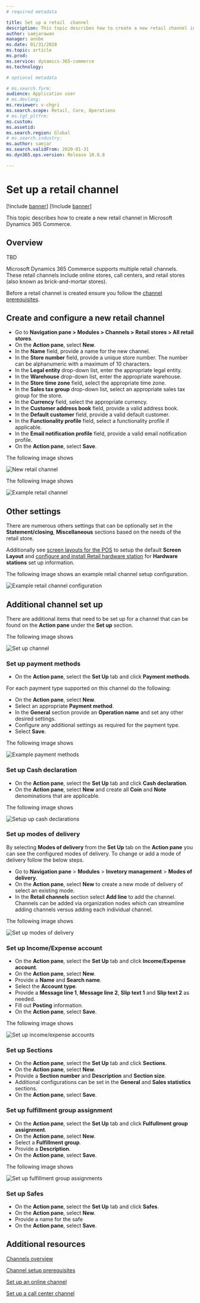 ```yaml
---
# required metadata

title: Set up a retail  channel
description: This topic describes how to create a new retail channel in Microsoft Dynamics 365 Commerce.
author: samjarawan
manager: annbe
ms.date: 01/31/2020
ms.topic: article
ms.prod: 
ms.service: dynamics-365-commerce
ms.technology: 

# optional metadata

# ms.search.form: 
audience: Application user
# ms.devlang: 
ms.reviewer: v-chgri
ms.search.scope: Retail, Core, Operations
# ms.tgt_pltfrm: 
ms.custom: 
ms.assetid: 
ms.search.region: Global
# ms.search.industry: 
ms.author: samjar
ms.search.validFrom: 2020-01-31
ms.dyn365.ops.version: Release 10.0.8

---
```

# Set up a retail channel

[!include [banner](../includes/preview-banner.md)]
[!include [banner](../includes/banner.md)]

This topic describes how to create a new retail channel in Microsoft Dynamics 365 Commerce.

## Overview
TBD

Microsoft Dynamics 365 Commerce supports multiple retail channels. These retail channels include online stores, call centers, and retail stores (also known as brick-and-mortar stores).

Before a retail channel is created ensure you follow the [channel prerequisites](channels-prerequisites.md).

## Create and configure a new retail channel

* Go to **Navigation pane \> Modules \> Channels \> Retail stores \> All retail stores**.
* On the **Action pane**, select **New**.
* In the **Name** field, provide a name for the new channel.
* In the **Store number** field, provide a unique store number. The number can be alphanumeric with a maximum of 10 characters.
* In the **Legal entity** drop-down list, enter the appropriate legal entity.
* In the **Warehouse** drop-down list, enter the appropriate warehouse.
* In the **Store time zone** field, select the appropriate time zone.
* In the **Sales tax group** drop-down list, select an appropriate sales tax group for the store.
* In the **Currency** field, select the appropriate currency.
* In the **Customer address book** field, provide a valid address book.
* In the **Default customer** field, provide a valid default customer.
* In the **Functionality profile** field, select a functionality profile if applicable.
* In the **Email notification profile** field, provide a valid email notification profile.
* On the **Action pane**, select **Save**.

The following image shows

![New retail channel](media/channel-setup-retail-1.png)

The following image shows

![Example retail channel](media/channel-setup-retail-2.png)

## Other settings

There are numerous others settings that can be optionally set in the **Statement/closing**, **Miscellaneous** sections based on the needs of the retail store.

Additionally see [screen layouts for the POS](https://docs.microsoft.com/en-us/dynamics365/retail/pos-screen-layouts?toc=/dynamics365/commerce/toc.json) to setup the default **Screen Layout** and [configure and install Retail hardware station](https://docs.microsoft.com/en-us/dynamics365/retail/retail-hardware-station-configuration-installation) for **Hardware stations** set up information.

The following image shows an example retail channel setup configuration.

![Example retail channel configuration](media/channel-setup-retail-3.png)

## Additional channel set up
There are additional items that need to be set up for a channel that can be found on the **Action pane** under the **Set up** section.

The following image shows

![Set up channel](media/channel-setup-retail-4.png)

### Set up payment methods

* On the **Action pane**, select the **Set Up** tab and click **Payment methods**.

For each payment type supported on this channel do the following:
* On the **Action pane**, select **New**.
* Select an appropriate **Payment method**.
* In the **General** section provide an **Operation name** and set any other desired settings.
* Configure any additional settings as required for the payment type.
* Select **Save**.

The following image shows

![Example payment methods](media/channel-setup-retail-5.png)

### Set up Cash declaration

* On the **Action pane**, select the **Set Up** tab and click **Cash declaration**.
* On the **Action pane**, select **New** and create all **Coin** and **Note** denominations that are applicable.

The following image shows

![Setup up cash declarations](media/channel-setup-retail-6.png)

### Set up modes of delivery

By selecting **Modes of delivery** from the **Set Up** tab on the **Action pane** you can see the configured modes of delivery.  To change or add a mode of delivery follow the below steps.

* Go to **Navigation pane** > **Modules** > **Invetory management** > **Modes of delivery**.
* On the **Action pane**, select **New** to create a new mode of delivery of select an existing mode.
* In the **Retail channels** section select **Add line** to add the channel.  Channels can be added via organization nodes which can streamline adding channels versus adding each individual channel.

The following image shows

![Set up modes of delivery](media/channel-setup-retail-7.png)

### Set up Income/Expense account
* On the **Action pane**, select the **Set Up** tab and click **Income/Expense account**.
* On the **Action pane**, select **New**.
* Provide a **Name** and **Search name**.
* Select the **Account type**.
* Provide a **Message line 1**, **Message line 2**, **Slip text 1** and **Slip text 2** as needed.
* Fill out **Posting** information.
*  On the **Action pane**, select **Save**.

The following image shows

![Set up income/expense accounts](media/channel-setup-retail-8.png)

### Set up Sections
* On the **Action pane**, select the **Set Up** tab and click **Sections**.
* On the **Action pane**, select **New**.
* Provide a **Section number** and **Description** and **Section size**.
* Additional configurations can be set in the **General** and **Sales statistics** sections.
*  On the **Action pane**, select **Save**.

### Set up fulfillment group assignment
* On the **Action pane**, select the **Set Up** tab and click **Fulfullment group assignment**.
* On the **Action pane**, select **New**.
* Select a **Fulfillment group**.
* Provide a **Description**.
* On the **Action pane**, select **Save**.

The following image shows

![Set up fulfillment group assignments](media/channel-setup-retail-9.png)

### Set up Safes
* On the **Action pane**, select the **Set Up** tab and click **Safes**.
* On the **Action pane**, select **New**.
* Provide a name for the safe
*  On the **Action pane**, select **Save**.

## Additional resources

[Channels overview](channels-overview.md)

[Channel setup prerequisites](channels-prerequisites.md)

[Set up an online channel](channel-setup-online.md)

[Set up a call center channel](channel-setup-callcenter.md)

